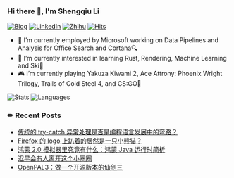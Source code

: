 ### Hi there 👋, I'm Shengqiu Li

[![Blog](https://img.shields.io/badge/Blog-dontpanic.blog-blue?logo=wordpress&style=flat-square)](https://dontpanic.blog)
[![LinkedIn](https://img.shields.io/badge/LinkedIn-Shengqiu%20Li-blue?logo=linkedin&style=flat-square)](https://www.linkedin.com/in/lishengqiu/)
[![Zhihu](https://img.shields.io/badge/ZhiHu-dontpanic-blue?logo=zhihu&style=flat-square)](https://www.zhihu.com/people/li-sheng-qiu)
[![Hits](https://hits.seeyoufarm.com/api/count/incr/badge.svg?url=https%3A%2F%2Fgithub.com%2Fdontpanic92&count_bg=%23007EC6&title_bg=%23555555&icon=&icon_color=%23E7E7E7&title=Profile+Viewed&edge_flat=true)](https://hits.seeyoufarm.com)

- 🔭 I’m currently employed by Microsoft working on Data Pipelines and Analysis for Office Search and Cortana🔍
- 🌱 I’m currently interested in learning Rust, Rendering, Machine Learning and Ski🎿
- 🎮 I’m currently playing Yakuza Kiwami 2, Ace Attrony: Phoenix Wright Trilogy, Trails of Cold Steel 4, and CS:GO🔫

<!-- bg_color=60,f7b267,f25c54&text_color=fff&title_color=fff&icon_color=fff-->
![Stats](https://github-readme-stats.vercel.app/api?username=dontpanic92&include_all_commits=true&hide_border=true&theme=graywhite) ![Languages](https://github-readme-stats.vercel.app/api/top-langs/?username=dontpanic92&&show_icons=true&hide_border=true&theme=graywhite&layout=compact&langs_count=8)

### ✏ Recent Posts

<!-- BLOG-POST-LIST:START -->
- [传统的 try-catch 异常处理是否是编程语言发展中的弯路？](https://dontpanic.blog/is-try-catch-a-lag-in-programming-languages/)
- [Firefox 的 logo 上趴着的居然是一只小熊猫？](https://dontpanic.blog/red-panda-in-firefox-logo/)
- [鸿蒙 2.0 模拟器里究竟有什么：鸿蒙 Java 运行时简析](https://dontpanic.blog/the-java-runtime-in-hongmeng/)
- [迟早会有人离开这个小圈圈](https://dontpanic.blog/%e8%bf%9f%e6%97%a9%e4%bc%9a%e6%9c%89%e4%ba%ba%e7%a6%bb%e5%bc%80%e8%bf%99%e4%b8%aa%e5%b0%8f%e5%9c%88%e5%9c%88/)
- [OpenPAL3：做一个开源版本的仙剑三](https://dontpanic.blog/openpal3/)
<!-- BLOG-POST-LIST:END -->
